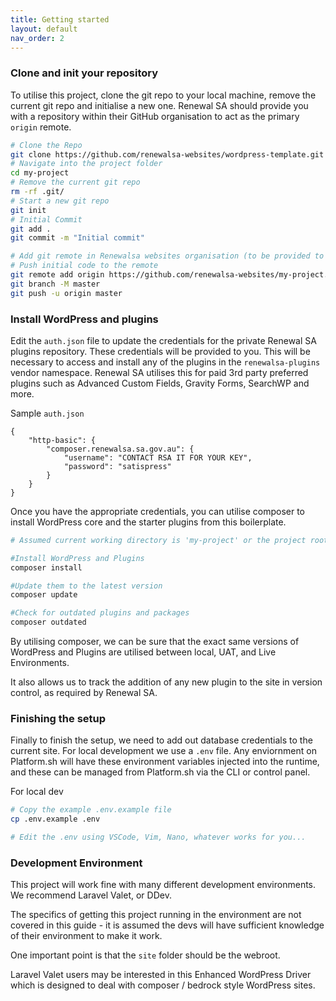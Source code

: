 ```yaml
---
title: Getting started
layout: default
nav_order: 2
---
```


### Clone and init your repository
To utilise this project, clone the git repo to your local machine, remove the current git repo and initialise a new one. Renewal SA should provide you with a repository within their GitHub organisation to act as the primary `origin` remote. 
```bash
# Clone the Repo
git clone https://github.com/renewalsa-websites/wordpress-template.git my-project
# Navigate into the project folder
cd my-project
# Remove the current git repo
rm -rf .git/
# Start a new git repo
git init
# Initial Commit
git add .
git commit -m "Initial commit"

# Add git remote in Renewalsa websites organisation (to be provided to you)
# Push initial code to the remote
git remote add origin https://github.com/renewalsa-websites/my-project.git
git branch -M master
git push -u origin master

```

### Install WordPress and plugins

Edit the `auth.json` file to update the credentials for the private Renewal SA plugins repository. These credentials will be provided to you. This will be necessary to access and install any of the plugins in the `renewalsa-plugins` vendor namespace. Renewal SA utilises this for paid 3rd party preferred plugins such as Advanced Custom Fields, Gravity Forms, SearchWP and more.

Sample `auth.json`
```
{
    "http-basic": {
        "composer.renewalsa.sa.gov.au": {
            "username": "CONTACT RSA IT FOR YOUR KEY",
            "password": "satispress"
        }
    }
}
```

Once you have the appropriate credentials, you can utilise composer to install WordPress core and the starter plugins from this boilerplate. 

```bash
# Assumed current working directory is 'my-project' or the project root

#Install WordPress and Plugins
composer install

#Update them to the latest version
composer update

#Check for outdated plugins and packages
composer outdated
```

By utilising composer, we can be sure that the exact same versions of WordPress and Plugins are utilised between local, UAT, and Live Environments. 

It also allows us to track the addition of any new plugin to the site in version control, as required by Renewal SA.

### Finishing the setup
Finally to finish the setup, we need to add out database credentials to the current site. For local development we use a `.env` file. Any enviornment on Platform.sh will have these environment variables injected into the runtime, and these can be managed from Platform.sh via the CLI or control panel.

For local dev
```bash
# Copy the example .env.example file
cp .env.example .env

# Edit the .env using VSCode, Vim, Nano, whatever works for you...
```

### Development Environment
This project will work fine with many different development environments. We recommend Laravel Valet, or DDev.

The specifics of getting this project running in the environment are not covered in this guide - it is assumed the devs will have sufficient knowledge of their environment to make it work.

One important point is that the `site` folder should be the webroot.

Laravel Valet users may be interested in this Enhanced WordPress Driver which is designed to deal with composer / bedrock style WordPress sites.